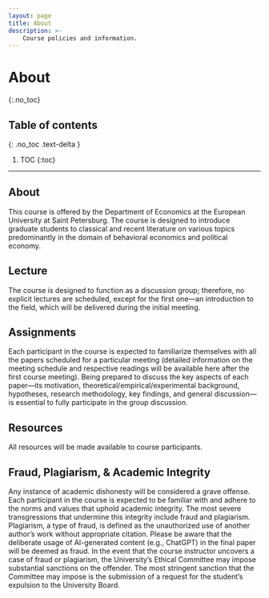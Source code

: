 ```yaml
---
layout: page
title: About
description: >-
    Course policies and information.
---
```


# About
{:.no_toc}

## Table of contents
{: .no_toc .text-delta }

1. TOC
{:toc}

---

## About

This course is offered by the Department of Economics at the European University at Saint Petersburg. The course is designed to introduce graduate students to classical and recent literature on various topics predominantly in the domain of behavioral economics and political economy.

## Lecture

The course is designed to function as a discussion group; therefore, no explicit lectures are scheduled, except for the first one—an introduction to the field, which will be delivered during the initial meeting.

## Assignments

Each participant in the course is expected to familiarize themselves with all the papers scheduled for a particular meeting (detailed information on the meeting schedule and respective readings will be available here after the first course meeting). Being prepared to discuss the key aspects of each paper—its motivation, theoretical/empirical/experimental background, hypotheses, research methodology, key findings, and general discussion—is essential to fully participate in the group discussion.

## Resources

All resources will be made available to course participants.


## Fraud, Plagiarism, & Academic Integrity

Any instance of academic dishonesty will be considered a grave offense. Each participant in the course is expected to be familiar with and adhere to the norms and values that uphold academic integrity. The most severe transgressions that undermine this integrity include fraud and plagiarism. Plagiarism, a type of fraud, is defined as the unauthorized use of another author’s work without appropriate citation. Please be aware that the deliberate usage of AI-generated content (e.g., ChatGPT) in the final paper will be deemed as fraud. In the event that the course instructor uncovers a case of fraud or plagiarism, the University’s Ethical Committee may impose substantial sanctions on the offender. The most stringent sanction that the Committee may impose is the submission of a request for the student’s expulsion to the University Board.






